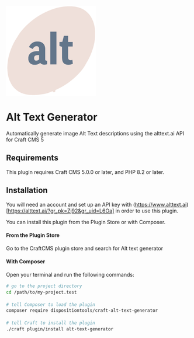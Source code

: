 ![Alt Text Generator](resources/img/icon-dispositiontools-alt-text-generator@3x.png)

# Alt Text Generator
Automatically generate image Alt Text descriptions using the alttext.ai API for Craft CMS 5

## Requirements

This plugin requires Craft CMS 5.0.0 or later, and PHP 8.2 or later.

## Installation

You will need an account and set up an API key with (https://www.alttext.ai)[https://alttext.ai/?gr_pk=Zj92&gr_uid=L6Oa] in order to use this plugin. 

You can install this plugin from the Plugin Store or with Composer.

#### From the Plugin Store

Go to the CraftCMS plugin store and search for Alt text generator

#### With Composer

Open your terminal and run the following commands:

```bash
# go to the project directory
cd /path/to/my-project.test

# tell Composer to load the plugin
composer require dispositiontools/craft-alt-text-generator

# tell Craft to install the plugin
./craft plugin/install alt-text-generator
```
